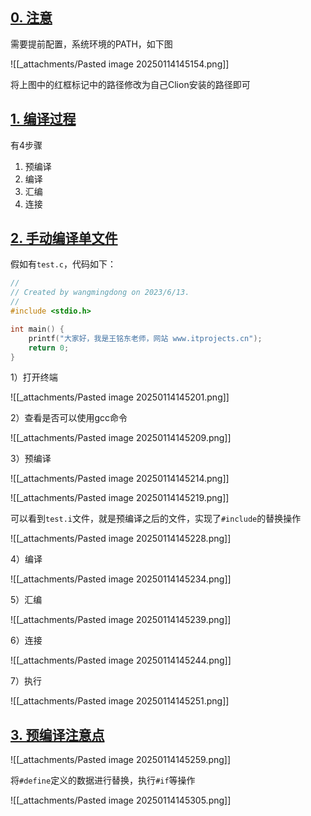 ## [0. 注意](https://doc.itprojects.cn/0004.zhishi.c/0002.doc/index.html#/14.1.gcc?id=_0-%e6%b3%a8%e6%84%8f)

需要提前配置，系统环境的PATH，如下图

![[_attachments/Pasted image 20250114145154.png]]

将上图中的红框标记中的路径修改为自己Clion安装的路径即可

## [1. 编译过程](https://doc.itprojects.cn/0004.zhishi.c/0002.doc/index.html#/14.1.gcc?id=_1-%e7%bc%96%e8%af%91%e8%bf%87%e7%a8%8b)

有4步骤

1. 预编译
2. 编译
3. 汇编
4. 连接

## [2. 手动编译单文件](https://doc.itprojects.cn/0004.zhishi.c/0002.doc/index.html#/14.1.gcc?id=_2-%e6%89%8b%e5%8a%a8%e7%bc%96%e8%af%91%e5%8d%95%e6%96%87%e4%bb%b6)

假如有`test.c`，代码如下：

```c
//
// Created by wangmingdong on 2023/6/13.
//
#include <stdio.h>

int main() {
    printf("大家好，我是王铭东老师，网站 www.itprojects.cn");
    return 0;
}
```

1）打开终端

![[_attachments/Pasted image 20250114145201.png]]

2）查看是否可以使用gcc命令

![[_attachments/Pasted image 20250114145209.png]]

3）预编译

![[_attachments/Pasted image 20250114145214.png]]

![[_attachments/Pasted image 20250114145219.png]]

可以看到`test.i`文件，就是预编译之后的文件，实现了`#include`的替换操作

![[_attachments/Pasted image 20250114145228.png]]

4）编译

![[_attachments/Pasted image 20250114145234.png]]

5）汇编

![[_attachments/Pasted image 20250114145239.png]]

6）连接

![[_attachments/Pasted image 20250114145244.png]]

7）执行

![[_attachments/Pasted image 20250114145251.png]]

## [3. 预编译注意点](https://doc.itprojects.cn/0004.zhishi.c/0002.doc/index.html#/14.1.gcc?id=_3-%e9%a2%84%e7%bc%96%e8%af%91%e6%b3%a8%e6%84%8f%e7%82%b9)

![[_attachments/Pasted image 20250114145259.png]]

将`#define`定义的数据进行替换，执行`#if`等操作

![[_attachments/Pasted image 20250114145305.png]]
